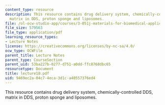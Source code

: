 ```yaml
---
content_type: resource
description: This resource contains drug delivery system, chemically-controlled DDS,
  matrix in DDS, proton sponge and liposomes.
file: /ol-ocw-studio-app/courses/3-051j-materials-for-biomedical-applications-spring-2006/9469ec2a04c74eca3d1ca40557376ed4_lecture18.pdf
file_size: 579563
file_type: application/pdf
learning_resource_types:
- Lecture Notes
license: https://creativecommons.org/licenses/by-nc-sa/4.0/
ocw_type: OCWFile
parent_title: Lecture Notes
parent_type: CourseSection
parent_uid: 53ba227b-0277-d751-a0dd-ffc8768dbc65
resourcetype: Document
title: lecture18.pdf
uid: 9469ec2a-04c7-4eca-3d1c-a40557376ed4
---
```

This resource contains drug delivery system, chemically-controlled DDS, matrix in DDS, proton sponge and liposomes.